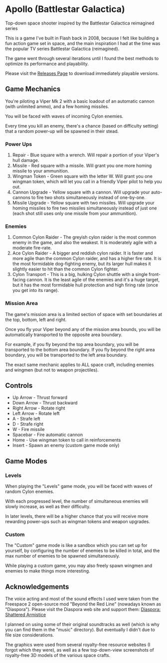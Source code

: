 # Apollo (Battlestar Galactica)
Top-down space shooter inspired by the Battlestar Galactica reimagined series

This is a game I've built in Flash back in 2008, because I felt like building a fun action game set in space, and the main inspiration I had at the time was the popular TV series Battlestar Galactica (reimagined).

The game went through several iterations until I found the best methods to optimize its performance and playability.

Please visit the [Releases Page](https://github.com/EitanBlumin/flash-game-bs-apollo/releases) to download immediately playable versions.

## Game Mechanics

You're piloting a Viper Mk 2 with a basic loadout of an automatic cannon (with unlimited ammo), and a few homing missiles.

You will be faced with waves of incoming Cylon enemies.

Every time you kill an enemy, there's a chance (based on difficulty setting) that a random power-up will be spawned in their stead.

### Power Ups

1. Repair - Blue square with a wrench. Will repair a portion of your Viper's hull damage.
2. Missile - Red square with a missile. Will grant you one more homing missile to your ammunition.
3. Wingman Token - Green square with the letter W. Will grant you one wingman token, which will let you call in a friendly Viper pilot to help you out.
4. Cannon Upgrade - Yellow square with a cannon. Will upgrade your auto-cannons to fire two shots simultaneously instead of one-by-one.
5. Missile Upgrade - Yellow square with two missiles. Will upgrade your homing missiles to fire two missiles simultaneously instead of just one (each shot still uses only one missile from your ammunition).

### Enemies

1. Common Cylon Raider - The greyish cylon raider is the most common enemy in the game, and also the weakest. It is moderately agile with a moderate fire-rate.
2. Ace Cylon Raider - A bigger and reddish cylon raider. It is faster and more agile than the common Cylon raider, and has a higher fire rate. It is the most formidable dog-fighting enemy, but its larger hull makes it slightly easier to hit than the common Cylon fighter.
3. Cylon Transport - This is a big, hulking Cylon shuttle with a single front-facing cannon. It is the least agile of the enemies and it's a huge target, but it has the most formidable hull protection and high firing rate (once you get into its range).

### Mission Area

The game's mission area is a limited section of space with set boundaries at the top, bottom, left and right.

Once you fly your Viper beyond any of the mission area bounds, you will be automatically transported to the opposite area boundary.

For example, if you fly beyond the top area boundary, you will be transported to the bottom area boundary. If you fly beyond the right area boundary, you will be transported to the left area boundary.

The exact same mechanic applies to ALL space craft, including enemies and wingmen (but not to weapon projectiles).

## Controls

- Up Arrow - Thrust forward
- Down Arrow - Thrust backward
- Right Arrow - Rotate right
- Left Arrow - Rotate left
- A - Strafe left
- D - Strafe right
- W - Fire missile
- Spacebar - Fire automatic cannon
- Home - Use wingman token to call in reinforcements
- Insert - Spawn an enemy (custom game mode only)

## Game Modes

### Levels

When playing the "Levels" game mode, you will be faced with waves of random Cylon enemies.

With each progressed level, the number of simultaneous enemies will slowly increase, as well as their difficulty.

In later levels, there will be a higher chance that you will receive more rewarding power-ups such as wingman tokens and weapon upgrades.

### Custom

The "Custom" game mode is like a sandbox which you can set up for yourself, by configuring the number of enemies to be killed in total, and the max number of enemies to be spawned simultaneously.

While playing a custom game, you may also freely spawn wingmen and enemies to make things more interesting.

## Acknowledgements

The voice acting and most of the sound effects I used were taken from the Freespace 2 open-source mod "Beyond the Red Line" (nowadays known as "Diaspora").
Please visit the Diaspora web site and support them: [Diaspora: Shattered Armistice](http://diaspora.hard-light.net/)

I planned on using some of their original soundtracks as well (which is why you can find them in the "music" directory).
But eventually I didn't due to file size considerations.

The graphics were used from several royalty-free resource websites (I forgot which they were), as well as a few top-down-view screenshots of royalty-free 3D models of the various space crafts.
